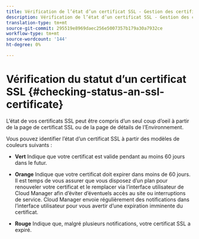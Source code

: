 ```yaml
---
title: Vérification de l’état d’un certificat SSL - Gestion des certificats SSL
description: Vérification de l’état d’un certificat SSL - Gestion des certificats SSL
translation-type: tm+mt
source-git-commit: 295519e8969daec256e5007357b179a30a7932ce
workflow-type: tm+mt
source-wordcount: '144'
ht-degree: 0%

---
```



# Vérification du statut d’un certificat SSL {#checking-status-an-ssl-certificate}

L’état de vos certificats SSL peut être compris d’un seul coup d’oeil à partir de la page de certificat SSL ou de la page de détails de l’Environnement.

Vous pouvez identifier l’état d’un certificat SSL à partir des modèles de couleurs suivants :

* **Vert** Indique que votre certificat est valide pendant au moins 60 jours dans le futur.

* **Orange** Indique que votre certificat doit expirer dans moins de 60 jours. Il est temps de vous assurer que vous disposez d’un plan pour renouveler votre certificat et le remplacer via l’interface utilisateur de Cloud Manager afin d’éviter d’éventuels accès au site ou interruptions de service. Cloud Manager envoie régulièrement des notifications dans l’interface utilisateur pour vous avertir d’une expiration imminente du certificat.

* **Rouge** Indique que, malgré plusieurs notifications, votre certificat SSL a expiré.
